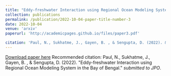 ```yaml
---
title: "Eddy-freshwater Interaction using Regional Ocean Modeling System in the Bay of Bengal"
collection: publications
permalink: /publication/2022-10-04-paper-title-number-3
date: 2022-10-04
venue: 'arxiv'
paperurl: 'http://academicpages.github.io/files/paper3.pdf'

citation: 'Paul, N., Sukhatme, J., Gayen, B. , & Sengupta, D. (2022). &quot;Eddy-freshwater Interaction using Regional Ocean Modeling System in the Bay of Bengal.&quot; <i>submitted to JPO</i>.'
---
```


[Download paper here](http://academicpages.github.io/files/paper3.pdf)
Recommended citation:  Paul, N., Sukhatme, J., Gayen, B. , & Sengupta, D. (2022). "Eddy-freshwater Interaction using Regional Ocean Modeling System in the Bay of Bengal." <i>submitted to JPO</i>.
